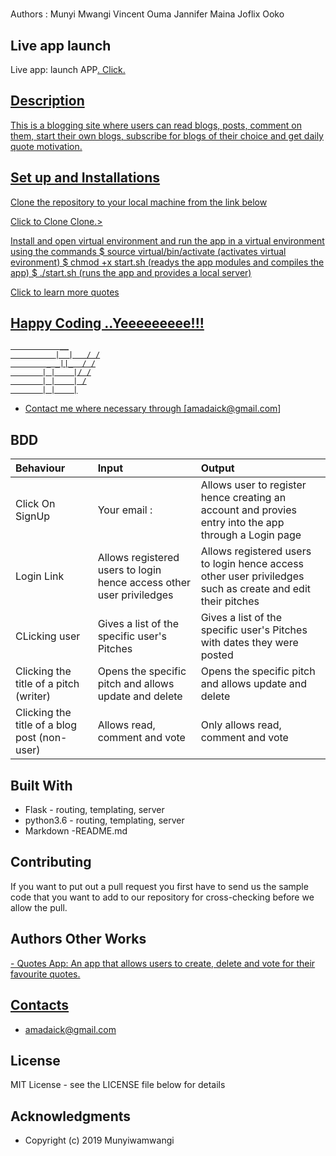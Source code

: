 # 

Authors : Munyi Mwangi
          Vincent Ouma
          Jannifer Maina
          Joflix Ooko

## Live app launch

Live app: launch APP<a href = ''>. Click.

## Description

This is a blogging site where users can read blogs, posts, comment on  them, start their own blogs, subscribe for blogs of their choice and get daily quote motivation.

## Set up and Installations

Clone the repository to your local machine from the link below

Click to Clone <link href="https://github.com/Munyiwamwangi/Blog_-Saferspace.git" >Clone.>

Install and open virtual environment and run the app in a virtual environment using the commands
  $ source virtual/bin/activate (activates virtual evironment)
  $ chmod +x start.sh  (readys the app modules and compiles the app)
  $ ./start.sh  (runs the app and provides a local server)

Click to learn more quotes <a href = 'http://quotes.stormconsultancy.co.uk/random.json'>

## Happy Coding ..Yeeeeeeeee!!!

               __
              |  |   / /
            _ _||_  / /
           | |    |/ /
           | |    | /
           | |    |

* Contact me where necessary through [amadaick@gmail.com]

## BDD

|Behaviour   |  Input | Output|
|:--------|:---------|:--------------|
| Click On SignUp| Your email : | Allows user to register hence creating an account and provies entry into the app through a Login page |
|Login Link |Allows registered users to login hence access other user priviledges|Allows registered users to login hence access other user priviledges such as create and edit their pitches|
|CLicking user | Gives a list of the specific user's Pitches |Gives a list of the specific user's Pitches with dates they were posted|
|Clicking the title of a pitch (writer)| Opens the specific pitch and allows update and delete |Opens the specific pitch and allows update and delete|
|Clicking the title of a blog post (non-user)| Allows read, comment and vote |Only allows read, comment and vote|


## Built With

* Flask - routing, templating, server
* python3.6 - routing, templating, server
* Markdown -README.md

## Contributing

If you want to put out a pull request you first have to send us the sample code that you want to add to our repository for cross-checking before we allow the pull.

## Authors Other Works

<a href = 'https://munyiwamwangi.github.io/Quotes-App/'> - Quotes App: An app that allows users to create, delete and vote for their favourite quotes.

## Contacts

* amadaick@gmail.com

## License

 MIT License - see the LICENSE file below for details

## Acknowledgments

* Copyright (c) 2019 Munyiwamwangi
